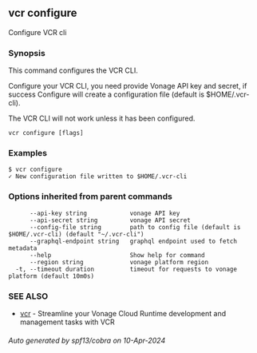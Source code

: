 ## vcr configure

Configure VCR cli

### Synopsis

This command configures the VCR CLI.

Configure your VCR CLI, you need provide Vonage API key and secret, if success Configure will create a configuration file (default is $HOME/.vcr-cli).

The VCR CLI will not work unless it has been configured.


```
vcr configure [flags]
```

### Examples

```
$ vcr configure
✓ New configuration file written to $HOME/.vcr-cli

```

### Options inherited from parent commands

```
      --api-key string            vonage API key
      --api-secret string         vonage API secret
      --config-file string        path to config file (default is $HOME/.vcr-cli) (default "~/.vcr-cli")
      --graphql-endpoint string   graphql endpoint used to fetch metadata
      --help                      Show help for command
      --region string             vonage platform region
  -t, --timeout duration          timeout for requests to vonage platform (default 10m0s)
```

### SEE ALSO

* [vcr](vcr.md)	 - Streamline your Vonage Cloud Runtime development and management tasks with VCR

###### Auto generated by spf13/cobra on 10-Apr-2024
